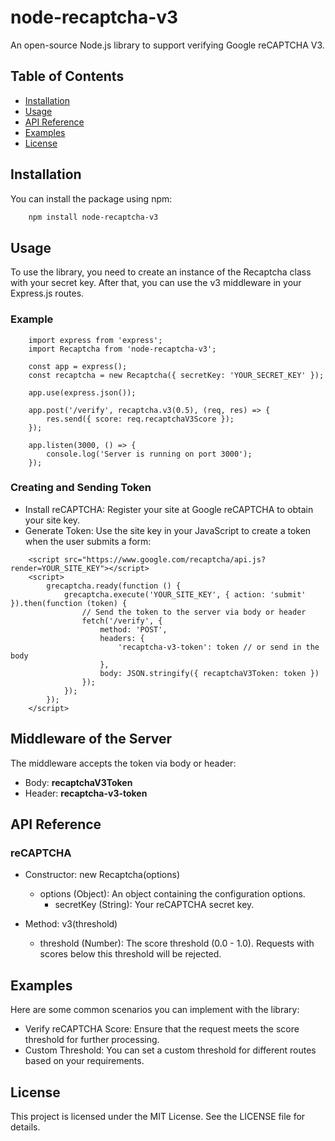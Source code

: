 # node-recaptcha-v3

An open-source Node.js library to support verifying Google reCAPTCHA V3.

## Table of Contents

- [Installation](#installation)
- [Usage](#usage)
- [API Reference](#api-reference)
- [Examples](#examples)
- [License](#license)

## Installation

You can install the package using npm:

```bash
    npm install node-recaptcha-v3
```

## Usage

To use the library, you need to create an instance of the Recaptcha class with your secret key. After that, you can use the v3 middleware in your Express.js routes.

### Example

```JS
    import express from 'express';
    import Recaptcha from 'node-recaptcha-v3';

    const app = express();
    const recaptcha = new Recaptcha({ secretKey: 'YOUR_SECRET_KEY' });

    app.use(express.json());

    app.post('/verify', recaptcha.v3(0.5), (req, res) => {
        res.send({ score: req.recaptchaV3Score });
    });

    app.listen(3000, () => {
        console.log('Server is running on port 3000');
    });
```

### Creating and Sending Token

- Install reCAPTCHA: Register your site at Google reCAPTCHA to obtain your site key.
- Generate Token: Use the site key in your JavaScript to create a token when the user submits a form:

```JS
    <script src="https://www.google.com/recaptcha/api.js?render=YOUR_SITE_KEY"></script>
    <script>
        grecaptcha.ready(function () {
            grecaptcha.execute('YOUR_SITE_KEY', { action: 'submit' }).then(function (token) {
                // Send the token to the server via body or header
                fetch('/verify', {
                    method: 'POST',
                    headers: {
                        'recaptcha-v3-token': token // or send in the body
                    },
                    body: JSON.stringify({ recaptchaV3Token: token })
                });
            });
        });
    </script>
```

## Middleware of the Server

The middleware accepts the token via body or header:

- Body: **recaptchaV3Token**
- Header: **recaptcha-v3-token**

## API Reference

### reCAPTCHA

- Constructor: new Recaptcha(options)
  - options (Object): An object containing the configuration options.
    - secretKey (String): Your reCAPTCHA secret key.
- Method: v3(threshold)

  - threshold (Number): The score threshold (0.0 - 1.0). Requests with scores below this threshold will be rejected.

## Examples

Here are some common scenarios you can implement with the library:

- Verify reCAPTCHA Score:
  Ensure that the request meets the score threshold for further processing.
- Custom Threshold:
  You can set a custom threshold for different routes based on your requirements.

## License

This project is licensed under the MIT License. See the LICENSE file for details.
